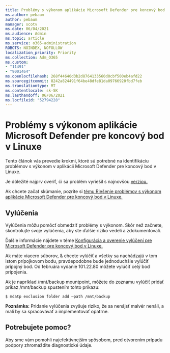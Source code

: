 ```yaml
---
title: Problémy s výkonom aplikácie Microsoft Defender pre koncový bod v Linuxe
ms.author: pebaum
author: pebaum
manager: scotv
ms.date: 06/04/2021
ms.audience: Admin
ms.topic: article
ms.service: o365-administration
ROBOTS: NOINDEX, NOFOLLOW
localization_priority: Priority
ms.collection: Adm_O365
ms.custom:
- "11491"
- "9001464"
ms.openlocfilehash: 268f44640d3b2d8764133560d0cbf500eb4afd22
ms.sourcegitcommit: 8242a824491f64be48dfe81da09766920fbd7feb
ms.translationtype: MT
ms.contentlocale: sk-SK
ms.lasthandoff: 06/06/2021
ms.locfileid: "52794228"
---
```

# <a name="performance-issues-for-microsoft-defender-for-endpoint-on-linux"></a>Problémy s výkonom aplikácie Microsoft Defender pre koncový bod v Linuxe

Tento článok vás prevedie krokmi, ktoré sú potrebné na identifikáciu problémov s výkonom v aplikácii Microsoft Defender pre koncový bod v Linuxe.

Je dôležité najprv overiť, či sa problém vyriešil s najnovšou [verziou.](/microsoft-365/security/defender-endpoint/linux-whatsnew) 

Ak chcete začať skúmanie, pozrite si [tému Riešenie problémov s výkonom aplikácie Microsoft Defender pre koncový bod v Linuxe.](/microsoft-365/security/defender-endpoint/linux-support-perf)

## <a name="exclusions"></a>Vylúčenia

Vylúčenia môžu pomôcť obmedziť problémy s výkonom. Skôr než začnete, skontrolujte svoje vylúčenia, aby ste ďalšie riziko vedeli a zdokumentovali.

Ďalšie informácie nájdete v téme [Konfigurácia a overenie vylúčení pre Microsoft Defender pre koncový bod v Linuxe.](/microsoft-365/security/defender-endpoint/linux-exclusions)

Ak máte viacero súborov, & chcete vylúčiť a všetky sa nachádzajú v tom istom prípojkovom bodu, pravdepodobne bude jednoduchšie vylúčiť prípojný bod. Od februára vydanie 101.22.80 môžete vylúčiť celý bod pripojenia.

Ak je napríklad /mnt/backup mountpoint, môžete do zoznamu vylúčiť pridať príkaz /mnt/backup spustením tohto príkazu:

`$ mdatp exclusion folder add –path /mnt/backup`

**Poznámka:** Pridanie vylúčenia zvyšuje riziko, že sa nenájsť malvér nenáli, a mali by sa spracovávať a implementovať opatrne.

## <a name="need-help"></a>Potrebujete pomoc?

Aby sme vám pomohli najefektívnejším spôsobom, pred otvorením prípadu podpory zhromaždite diagnostické údaje.
